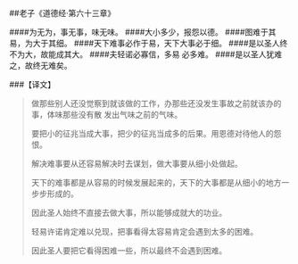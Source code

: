 ##老子《道德经·第六十三章》

####为无为，事无事，味无味。
####大小多少，报怨以德。
####图难于其易，为大于其细。
####天下难事必作于易，天下大事必于细。
####是以圣人终不为大，故能成其大。
####夫轻诺必寡信，多易 必多难。
####是以圣人犹难之，故终无难矣。

###【译文】
>做那些别人还没觉察到就该做的工作，办那些还没发生事故之前就该办的事，体味那些没有散
>发出气味之前的气味。
>
>要把小的征兆当成大事，把少的征兆当成多的后果。用恩德对待他人的怨恨。
>
>解决难事要从还容易解决时去谋划，做大事要从细小处做起。
>
>天下的难事都是从容易的时候发展起来的，天下的大事都是从细小的地方一步步形成的。
>
>因此圣人始终不直接去做大事，所以能够成就大的功业。
>
>轻易许诺肯定难以兑现，把事看得太容易肯定会遇到太多的困难。
>
>因此圣人要把它看得困难一些，所以最终不会遇到困难。
